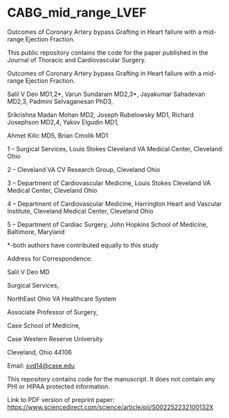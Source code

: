 # CABG_mid_range_LVEF
Outcomes of Coronary Artery bypass Grafting in Heart failure with a mid-range Ejection Fraction. 

This public repository contains the code for the paper published in the Journal of Thoracic and Cardiovascular Surgery. 

Outcomes of Coronary Artery bypass Grafting in Heart failure with a mid-range Ejection Fraction. 


Salil V Deo MD1,2*, Varun Sundaram MD2,3*, Jayakumar Sahadevan MD2,3, Padmini Selvaganesan PhD3, 

Srikrishna Madan Mohan MD2, Joseph Rubelowsky MD1, Richard Josephson MD2,4, Yakov Elgudin MD1, 

Ahmet Kilic MD5, Brian Cmolik MD1


1 – Surgical Services, Louis Stokes Cleveland VA Medical Center, Cleveland Ohio

2 – Cleveland VA CV Research Group, Cleveland Ohio

3 – Department of Cardiovascular Medicine, Louis Stokes Cleveland VA Medical Center, Cleveland Ohio

4 – Department of Cardiovascular Medicine, Harrington Heart and Vascular Institute, Cleveland Medical Center, Cleveland Ohio

5 – Department of Cardiac Surgery, John Hopkins School of Medicine, Baltimore, Maryland


*-both authors have contributed equally to this study


Address for Correspondence:

Salil V Deo MD

Surgical Services, 

NorthEast Ohio VA Healthcare System

Associate Professor of Surgery,

Case School of Medicine,

Case Western Reserve University

Cleveland, Ohio 44106

Email: svd14@case.edu


This repository contains code for the manuscript. It does not contain any PHI or HIPAA protected information.

Link to PDF version of preprint paper: https://www.sciencedirect.com/science/article/pii/S002252232100132X
